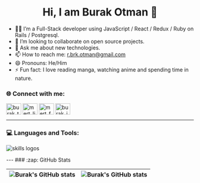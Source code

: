 <h1 align="center">Hi, I am Burak Otman 👋</h1>





- :man_technologist: I’m a Full-Stack developer using JavaScript / React / Redux / Ruby on Rails / Postgresql.
- 👯 I’m looking to collaborate on open source projects.
- 💬 Ask me about new technologies.
- 📫 How to reach me: r.brk.otman@gmail.com
- 😄 Pronouns: He/Him
- ⚡ Fun fact: I love reading manga, watching anime and spending time in nature.

### :globe_with_meridians:	 Connect with me:

<p align="left">
<a href="https://twitter.com/hotumanzade" target="_blank"><img align="center" src="https://raw.githubusercontent.com/rahuldkjain/github-profile-readme-generator/master/src/images/icons/Social/twitter.svg" alt="burak_twitter" height="30" width="40" /></a>
<a href="https://www.linkedin.com/in/burak-otman-88646443/" target="_blank"><img align="center" src="https://raw.githubusercontent.com/rahuldkjain/github-profile-readme-generator/master/src/images/icons/Social/linked-in-alt.svg" alt="mert_linkedin" height="30" width="40" /></a>
<a href="https://www.facebook.com/burak.otman/" target="_blank"><img align="center" src="https://raw.githubusercontent.com/rahuldkjain/github-profile-readme-generator/master/src/images/icons/Social/facebook.svg" alt="mert_fb" height="30" width="40" /></a>
<a href="https://www.instagram.com/oleakun/" target="_blank"><img align="center" src="https://raw.githubusercontent.com/rahuldkjain/github-profile-readme-generator/master/src/images/icons/Social/instagram.svg" alt="burak_instagram" height="30" width="40" /></a>


---

### :computer:  Languages and Tools:

  <img align="center" src="https://skillicons.dev/icons?i=html,css,js,react,redux,nodejs,ruby,rails,postgresql,git,github,vscode,netlify,bootstrap,jest " alt="skills logos"/> 

<br />
</p>
---
### :zap:  GitHub Stats 

| <img align="center" src="https://github-readme-stats.vercel.app/api?username=otmanTR&show_icons=true&include_all_commits=true&hide_border=true" alt="Burak's GitHub stats" /> | <img align="center" src="https://github-readme-stats.vercel.app/api/top-langs/?username=otmanTR&langs_count=8&layout=compact&hide_border=true" alt="Burak's GitHub stats" /> |
| ------------- | ------------- |

<p align="left"> <img src="https://komarev.com/ghpvc/?username=otmanTR&label=Profile%20views&color=0e75b6&style=flat" alt="" /> </p>
